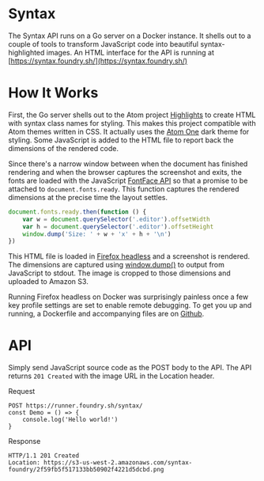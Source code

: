 # Syntax

The Syntax API runs on a Go server on a Docker instance. It shells out to a couple of tools to transform JavaScript code into beautiful syntax-highlighted images. An HTML interface for the API is running at [https://syntax.foundry.sh/](https://syntax.foundry.sh/)

# How It Works

First, the Go server shells out to the Atom project [Highlights](https://github.com/atom/highlights) to create HTML with syntax class names for styling. This makes this project compatible with Atom themes written in CSS. It actually uses the [Atom One](https://github.com/atom/one-dark-syntax) dark theme for styling. Some JavaScript is added to the HTML file to report back the dimensions of the rendered code.

Since there's a narrow window between when the document has finished rendering and when the browser captures the screenshot and exits, the fonts are loaded with the JavaScript [FontFace API](https://developer.mozilla.org/en-US/docs/Web/API/FontFaceSet) so that a promise to be attached to `document.fonts.ready`. This function captures the rendered dimensions at the precise time the layout settles.

```js
document.fonts.ready.then(function () {
    var w = document.querySelector('.editor').offsetWidth
    var h = document.querySelector('.editor').offsetHeight
    window.dump('Size: ' + w + 'x' + h + '\n')
})
```

This HTML file is loaded in [Firefox headless](https://developer.mozilla.org/en-US/Firefox/Headless_mode) and a screenshot is rendered. The dimensions are captured using [window.dump\(\)](https://developer.mozilla.org/en-US/docs/Web/API/Window/dump) to output from JavaScript to stdout. The image is cropped to those dimensions and uploaded to Amazon S3.

Running Firefox headless on Docker was surprisingly painless once a few key profile settings are set to enable remote debugging. To get you up and running, a Dockerfile and accompanying files are on [Github](https://github.com/nathancahill/docker-firefox-headless).

# API

Simply send JavaScript source code as the POST body to the API. The API returns `201 Created` with the image URL in the Location header.

Request

```
POST https://runner.foundry.sh/syntax/
const Demo = () => {
    console.log('Hello world!')
}
```

Response

```
HTTP/1.1 201 Created
Location: https://s3-us-west-2.amazonaws.com/syntax-foundry/2f59fb5f517133bb50902f4221d5dcbd.png
```



